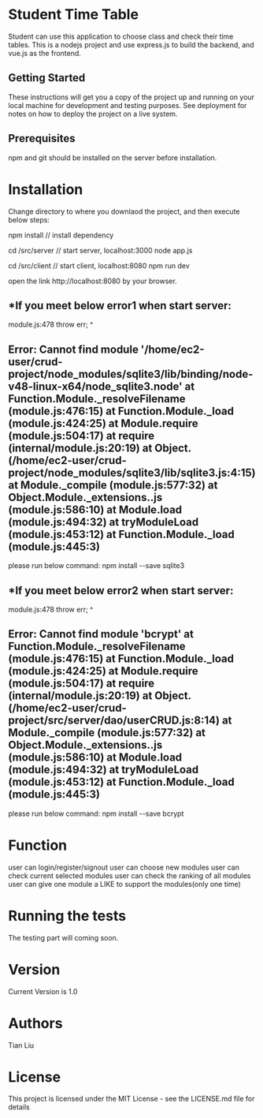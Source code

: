 # Student Time Table
Student can use this application to choose class and check their time tables.
This is a nodejs project and use express.js to build the backend, and vue.js as the frontend.

## Getting Started
These instructions will get you a copy of the project up and running on your local machine for development and testing purposes. See deployment for notes on how to deploy the project on a live system.

## Prerequisites
npm and git should be installed on the server before installation.

# Installation
Change directory to where you downlaod the project, and then execute below steps:

npm install         // install dependency

cd /src/server    // start server, localhost:3000
node app.js

cd /src/client    // start client, localhost:8080
npm run dev

open the link http://localhost:8080 by your browser.

*If you meet below error1 when start server:
------------------------------------------------------------------------------------------------------------------------------
module.js:478
    throw err;
    ^

Error: Cannot find module '/home/ec2-user/crud-project/node_modules/sqlite3/lib/binding/node-v48-linux-x64/node_sqlite3.node'
    at Function.Module._resolveFilename (module.js:476:15)
    at Function.Module._load (module.js:424:25)
    at Module.require (module.js:504:17)
    at require (internal/module.js:20:19)
    at Object.<anonymous> (/home/ec2-user/crud-project/node_modules/sqlite3/lib/sqlite3.js:4:15)
    at Module._compile (module.js:577:32)
    at Object.Module._extensions..js (module.js:586:10)
    at Module.load (module.js:494:32)
    at tryModuleLoad (module.js:453:12)
    at Function.Module._load (module.js:445:3)
------------------------------------------------------------------------------------------------------------------------------
please run below command:
  npm install --save sqlite3
  
*If you meet below error2 when start server:
------------------------------------------------------------------------------------------------------------------------------
module.js:478
    throw err;
    ^

Error: Cannot find module 'bcrypt'
    at Function.Module._resolveFilename (module.js:476:15)
    at Function.Module._load (module.js:424:25)
    at Module.require (module.js:504:17)
    at require (internal/module.js:20:19)
    at Object.<anonymous> (/home/ec2-user/crud-project/src/server/dao/userCRUD.js:8:14)
    at Module._compile (module.js:577:32)
    at Object.Module._extensions..js (module.js:586:10)
    at Module.load (module.js:494:32)
    at tryModuleLoad (module.js:453:12)
    at Function.Module._load (module.js:445:3)
------------------------------------------------------------------------------------------------------------------------------
please run below command:
 npm install --save bcrypt

# Function
user can login/register/signout
user can choose new modules
user can check current selected modules
user can check the ranking of all modules
user can give one module a LIKE to support the modules(only one time)

# Running the tests
The testing part will coming soon.

# Version
Current Version is 1.0

# Authors
Tian Liu

# License
This project is licensed under the MIT License - see the LICENSE.md file for details
